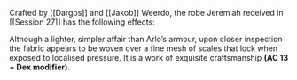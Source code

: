 Crafted by [[Dargos]] and [[Jakob]] Weerdo, the robe Jeremiah received in [[Session 27]] has the following effects:

Although a lighter, simpler affair than Arlo’s armour, upon closer inspection the fabric appears to be woven over a fine mesh of scales that lock when exposed to localised pressure. It is a work of exquisite craftsmanship **(AC 13 + Dex modifier)**.

